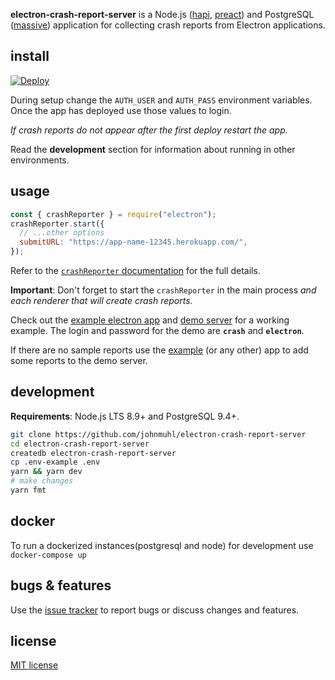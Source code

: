**electron-crash-report-server** is a Node.js ([hapi], [preact]) and PostgreSQL
([massive]) application for collecting crash reports from Electron applications.

## install

[![Deploy][deploy-img]][deploy-url]

During setup change the `AUTH_USER` and `AUTH_PASS` environment variables. Once
the app has deployed use those values to login.

_If crash reports do not appear after the first deploy restart the app._

Read the **development** section for information about running in other
environments.

## usage

```javascript
const { crashReporter } = require("electron");
crashReporter.start({
  // ...other options
  submitURL: "https://app-name-12345.herokuapp.com/",
});
```

Refer to the [`crashReporter` documentation][docs] for the full details.

**Important**: Don't forget to start the `crashReporter` in the main process
_and each renderer that will create crash reports_.

Check out the [example electron app][example] and [demo server][demo] for a
working example. The login and password for the demo are **`crash`** and
**`electron`**.

If there are no sample reports use the [example] (or any other) app to add some
reports to the demo server.

## development

**Requirements**: Node.js LTS 8.9+ and PostgreSQL 9.4+.

```sh
git clone https://github.com/johnmuhl/electron-crash-report-server
cd electron-crash-report-server
createdb electron-crash-report-server
cp .env-example .env
yarn && yarn dev
# make changes
yarn fmt
```

## docker

To run a dockerized instances(postgresql and node) for development use `docker-compose up`

## bugs & features

Use the [issue tracker][issues] to report bugs or discuss changes and features.

## license

[MIT license][license]

[hapi]: https://hapijs.com/
[preact]: https://preactjs.com/
[massive]: https://dmfay.github.io/massive-js/
[deploy-img]: https://www.herokucdn.com/deploy/button.svg
[deploy-url]: https://heroku.com/deploy
[docs]: http://electron.atom.io/docs/api/crash-reporter/
[example]: https://github.com/johnmuhl/electron-bomb
[demo]: https://pacific-falls-32011.herokuapp.com/
[issues]: https://github.com/johnmuhl/electron-crash-report-server/issues
[license]: https://github.com/johnmuhl/electron-crash-report-server/blob/master/LICENSE.md
